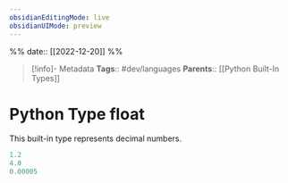 ```yaml
---
obsidianEditingMode: live
obsidianUIMode: preview
---
```

%%
date:: [[2022-12-20]]
%%

> [!info]- Metadata
> **Tags**:: #dev/languages 
> **Parents**:: [[Python Built-In Types]]

# Python Type float

This built-in type represents decimal numbers.

```python
1.2
4.0
0.00005
```
